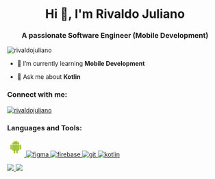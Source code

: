 <h1 align="center">Hi 👋, I'm Rivaldo Juliano</h1>
<h3 align="center">A passionate Software Engineer (Mobile Development)</h3>

<p align="left"> <img src="https://komarev.com/ghpvc/?username=rivaldojuliano&label=Profile%20views&color=0e75b6&style=flat" alt="rivaldojuliano" /> </p>

- 🌱 I’m currently learning **Mobile Development**

- 💬 Ask me about **Kotlin**

<h3 align="left">Connect with me:</h3>
<p align="left">
<a href="https://instagram.com/rivaldojuliano" target="blank"><img align="center" src="https://raw.githubusercontent.com/rahuldkjain/github-profile-readme-generator/master/src/images/icons/Social/instagram.svg" alt="rivaldojuliano" height="30" width="40" /></a>
</p>

<h3 align="left">Languages and Tools:</h3>
<p align="left"> <a href="https://developer.android.com" target="_blank" rel="noreferrer"> <img src="https://raw.githubusercontent.com/devicons/devicon/master/icons/android/android-original-wordmark.svg" alt="android" width="40" height="40"/> </a> <a href="https://www.figma.com/" target="_blank" rel="noreferrer"> <img src="https://www.vectorlogo.zone/logos/figma/figma-icon.svg" alt="figma" width="40" height="40"/> </a> <a href="https://firebase.google.com/" target="_blank" rel="noreferrer"> <img src="https://www.vectorlogo.zone/logos/firebase/firebase-icon.svg" alt="firebase" width="40" height="40"/> </a> <a href="https://git-scm.com/" target="_blank" rel="noreferrer"> <img src="https://www.vectorlogo.zone/logos/git-scm/git-scm-icon.svg" alt="git" width="40" height="40"/> </a> <a href="https://kotlinlang.org" target="_blank" rel="noreferrer"> <img src="https://www.vectorlogo.zone/logos/kotlinlang/kotlinlang-icon.svg" alt="kotlin" width="40" height="40"/> </a> </p>

<p align="left">
<a href="https://github.com/rivaldojuliano">
  <img height="180em" src="https://github-readme-stats-eight-theta.vercel.app/api/?username=rivaldojuliano&show_icons=true&theme=algolia&include_all_commits=true&count_private=true"/>
  <img height="180em" src="https://github-readme-stats-eight-theta.vercel.app/api/top-langs/?username=rivaldojuliano&layout=compact&langs_count=8&theme=algolia"/>
</a>
</p>
